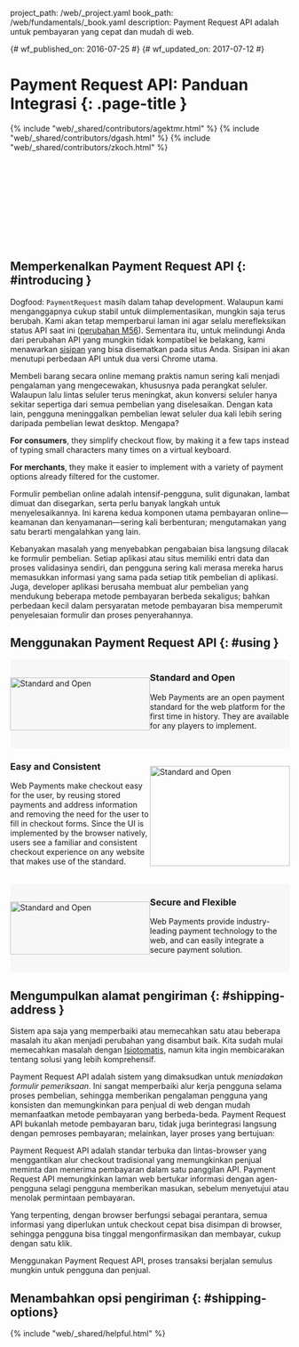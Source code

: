 project_path: /web/_project.yaml book_path: /web/fundamentals/_book.yaml description: Payment Request API adalah untuk pembayaran yang cepat dan mudah di web.

{# wf_published_on: 2016-07-25 #} {# wf_updated_on: 2017-07-12 #}

# Payment Request API: Panduan Integrasi {: .page-title }

{% include "web/_shared/contributors/agektmr.html" %} {% include "web/_shared/contributors/dgash.html" %} {% include "web/_shared/contributors/zkoch.html" %}

<div class="video-wrapper-full-width">
  <iframe class="devsite-embedded-youtube-video" data-video-id="colCcgKoLUM"
          data-autohide="1" data-showinfo="0" frameborder="0" allowfullscreen>
  </iframe>
</div>

## Memperkenalkan Payment Request API {: #introducing }

Dogfood: `PaymentRequest` masih dalam tahap development. Walaupun kami menganggapnya cukup stabil untuk diimplementasikan, mungkin saja terus berubah. Kami akan tetap memperbarui laman ini agar selalu merefleksikan status API saat ini ([perubahan M56](https://docs.google.com/document/d/1I8ha1ySrPWhx80EB4CVPmThkD4ILFM017AfOA5gEFg4/edit#)). Sementara itu, untuk melindungi Anda dari perubahan API yang mungkin tidak kompatibel ke belakang, kami menawarkan [sisipan](https://storage.googleapis.com/prshim/v1/payment-shim.js) yang bisa disematkan pada situs Anda. Sisipan ini akan menutupi perbedaan API untuk dua versi Chrome utama.

Membeli barang secara online memang praktis namun sering kali menjadi pengalaman yang mengecewakan, khususnya pada perangkat seluler. Walaupun lalu lintas seluler terus meningkat, akun konversi seluler hanya sekitar sepertiga dari semua pembelian yang diselesaikan. Dengan kata lain, pengguna meninggalkan pembelian lewat seluler dua kali lebih sering daripada pembelian lewat desktop. Mengapa?

**For consumers**, they simplify checkout flow, by making it a few taps instead of typing small characters many times on a virtual keyboard.

**For merchants**, they make it easier to implement with a variety of payment options already filtered for the customer.

Formulir pembelian online adalah intensif-pengguna, sulit digunakan, lambat dimuat dan disegarkan, serta perlu banyak langkah untuk menyelesaikannya. Ini karena kedua komponen utama pembayaran online&mdash;keamanan dan kenyamanan&mdash;sering kali berbenturan; mengutamakan yang satu berarti mengalahkan yang lain.

Kebanyakan masalah yang menyebabkan pengabaian bisa langsung dilacak ke formulir pembelian. Setiap aplikasi atau situs memiliki entri data dan proses validasinya sendiri, dan pengguna sering kali merasa mereka harus memasukkan informasi yang sama pada setiap titik pembelian di aplikasi. Juga, developer aplikasi berusaha membuat alur pembelian yang mendukung beberapa metode pembayaran berbeda sekaligus; bahkan perbedaan kecil dalam persyaratan metode pembayaran bisa memperumit penyelesaian formulir dan proses penyerahannya.

## Menggunakan Payment Request API {: #using }

<section style="display:flex;background-color:#f7f7f7;padding-bottom:32px;">
  <div style="min-width:50%;padding-top:32px;">
    <img src="images/overview/standard-open.png" width="100%" alt="Standard and Open" title="">
  </div>
  <div style="min-width:50%">
    <h3>Standard and Open</h3>
    Web Payments are an open payment standard for the web platform for the first time
    in history. They are available for any players to implement.</div>
</section>

<section style="display:flex;padding-bottom:32px;">
  <div style="min-width:50%">
    <h3>Easy and Consistent</h3>
    Web Payments make checkout easy for the user, by reusing stored 
payments and address information and removing the need for the user to fill in checkout forms. 
Since the UI is implemented by the browser natively, users see a familiar and consistent checkout 
experience on any website that makes use of the standard.</div>
  <div style="min-width:50%;padding-top:32px;">
    <img src="images/overview/easy-consistent.png" width="100%" alt="Standard and Open" title="">
  </div>
</section>

<section style="display:flex;background-color:#f7f7f7;padding-bottom:32px;">
  <div style="min-width:50%;padding-top:32px;">
    <img src="images/overview/secure-flexible.png" width="100%" alt="Standard and Open" title="">
  </div>
  <div style="min-width:50%">
    <h3>Secure and Flexible</h3>
    Web Payments provide industry-leading payment technology to the 
web, and can easily integrate a secure payment solution.</div>
</section>

## Mengumpulkan alamat pengiriman {: #shipping-address }

Sistem apa saja yang memperbaiki atau memecahkan satu atau beberapa masalah itu akan menjadi perubahan yang disambut baik. Kita sudah mulai memecahkan masalah dengan [Isiotomatis](/web/updates/2015/06/checkout-faster-with-autofill), namun kita ingin membicarakan tentang solusi yang lebih komprehensif.

Payment Request API adalah sistem yang dimaksudkan untuk *meniadakan formulir pemeriksaan*. Ini sangat memperbaiki alur kerja pengguna selama proses pembelian, sehingga memberikan pengalaman pengguna yang konsisten dan memungkinkan para penjual di web dengan mudah memanfaatkan metode pembayaran yang berbeda-beda. Payment Request API bukanlah metode pembayaran baru, tidak juga berintegrasi langsung dengan pemroses pembayaran; melainkan, layer proses yang bertujuan:

Payment Request API adalah standar terbuka dan lintas-browser yang menggantikan alur checkout tradisional yang memungkinkan penjual meminta dan menerima pembayaran dalam satu panggilan API. Payment Request API memungkinkan laman web bertukar informasi dengan agen-pengguna selagi pengguna memberikan masukan, sebelum menyetujui atau menolak permintaan pembayaran.

Yang terpenting, dengan browser berfungsi sebagai perantara, semua informasi yang diperlukan untuk checkout cepat bisa disimpan di browser, sehingga pengguna bisa tinggal mengonfirmasikan dan membayar, cukup dengan satu klik.

Menggunakan Payment Request API, proses transaksi berjalan semulus mungkin untuk pengguna dan penjual.

## Menambahkan opsi pengiriman {: #shipping-options}

{% include "web/_shared/helpful.html" %}